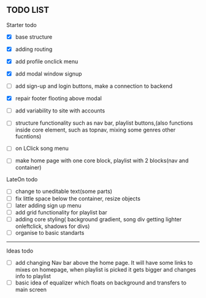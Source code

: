 TODO LIST
-------------------------------------------------------------------------------

Starter todo
- [x] base structure
- [x] adding routing 
- [x] add profile onclick menu
- [x] add modal window signup
- [ ] add sign-up and login buttons, make a connection to backend 
- [x] repair footer flooting above modal
- [ ] add variability to site with accounts 

- [ ] structure functionality such as nav bar, playlist buttons,(also functions inside core element, such as topnav, mixing some genres other fucntions)

- [ ] on LClick song menu
- [ ] make home page with one core block, playlist with 2 blocks(nav and container)

LateOn todo
- [ ] change to uneditable text(some parts)
- [ ] fix little space below the container, resize objects
- [ ] later adding sign up menu
- [ ] add grid functionality for playlist bar 
- [ ] adding core styling( background gradient, song div getting lighter onleftclick, shadows for divs)
- [ ] organise to basic standarts

-------------------------------------------------------------------------------
Ideas todo

- [ ] add changing Nav bar above the home page. It will have some links to mixes on homepage, when playlist is picked it gets bigger and changes info to playlist 
- [ ] basic idea of equalizer which floats on background and transfers to main screen 
